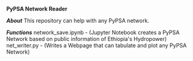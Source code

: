 ________PyPSA Network Reader________

_________About_________
This repository can help with any PyPSA network.

_______Functions_______
network_save.ipynb - (Jupyter Notebook creates a PyPSA Network based on public information of Ethiopia's Hydropower)
net_writer.py - (Writes a Webpage that can tabulate and plot any PyPSA Network)



